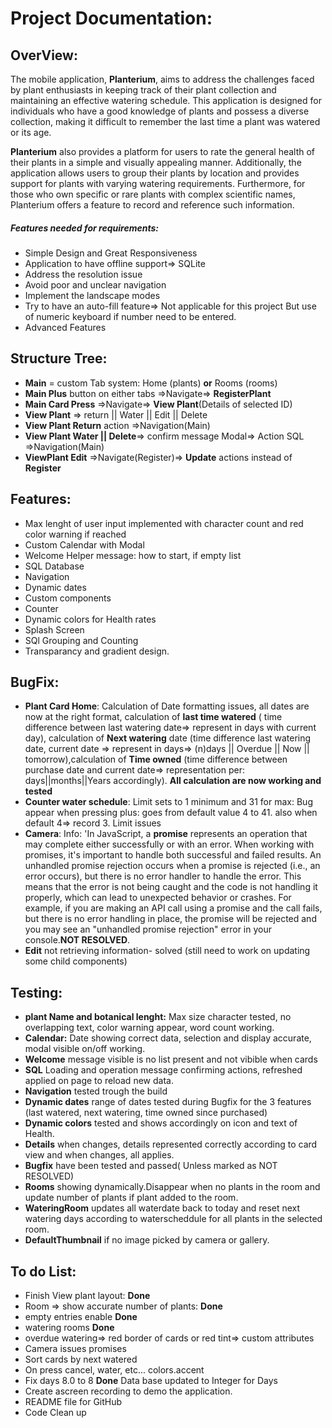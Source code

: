 # Project Documentation:

## OverView:

The mobile application, **Planterium**, aims to address the challenges faced by plant enthusiasts in keeping track of their plant collection and maintaining an effective watering schedule. This application is designed for individuals who have a good knowledge of plants and possess a diverse collection, making it difficult to remember the last time a plant was watered or its age.

**Planterium** also provides a platform for users to rate the general health of their plants in a simple and visually appealing manner. Additionally, the application allows users to group their plants by location and provides support for plants with varying watering requirements. Furthermore, for those who own specific or rare plants with complex scientific names, Planterium offers a feature to record and reference such information.

##### Features needed for requirements:

- Simple Design and Great Responsiveness
- Application to have offline support=> SQLite
- Address the resolution issue
- Avoid poor and unclear navigation
- Implement the landscape modes
- Try to have an auto-fill feature=> Not applicable for this project But use of numeric keyboard if number need to be entered.
- Advanced Features

## Structure Tree:

- **Main** = custom Tab system: Home (plants) **or** Rooms (rooms)
- **Main Plus** button on either tabs =>Navigate=> **RegisterPlant**
- **Main Card Press** =>Navigate=> **View Plant**(Details of selected ID)
- **View Plant** => return || Water || Edit || Delete
- **View Plant Return** action =>Navigation(Main)
- **View Plant Water || Delete**=> confirm message Modal=> Action SQL =>Navigation(Main)
- **ViewPlant Edit** =>Navigate(Register)=> **Update** actions instead of **Register**

## Features:

- Max lenght of user input implemented with character count and red color warning if reached
- Custom Calendar with Modal
- Welcome Helper message: how to start, if empty list
- SQL Database
- Navigation
- Dynamic dates
- Custom components
- Counter
- Dynamic colors for Health rates
- Splash Screen
- SQl Grouping and Counting
- Transparancy and gradient design.

## BugFix:

- **Plant Card Home**: Calculation of Date formatting issues, all dates are now at the right format, calculation of **last time watered** ( time difference between last watering date=> represent in days with current day), calculation of **Next watering** date (time difference last watering date, current date => represent in days=> (n)days || Overdue || Now || tomorrow),calculation of **Time owned** (time difference between purchase date and current date=> representation per: days||months||Years accordingly).
  **All calculation are now working and tested**
- **Counter water schedule**: Limit sets to 1 minimum and 31 for max: Bug appear when pressing plus: goes from default value 4 to 41. also when default 4=> record 3. Limit issues
- **Camera**:
  Info: 'In JavaScript, a **promise** represents an operation that may complete either successfully or with an error. When working with promises, it's important to handle both successful and failed results. An unhandled promise rejection occurs when a promise is rejected (i.e., an error occurs), but there is no error handler to handle the error. This means that the error is not being caught and the code is not handling it properly, which can lead to unexpected behavior or crashes.
  For example, if you are making an API call using a promise and the call fails, but there is no error handling in place, the promise will be rejected and you may see an "unhandled promise rejection" error in your console.**NOT RESOLVED**.
- **Edit** not retrieving information- solved (still need to work on updating some child components)

## Testing:

- **plant Name and botanical lenght:** Max size character tested, no overlapping text, color warning appear, word count working.
- **Calendar:** Date showing correct data, selection and display accurate, modal visible on/off working.
- **Welcome** message visible is no list present and not vibible when cards
- **SQL** Loading and operation message confirming actions, refreshed applied on page to reload new data.
- **Navigation** tested trough the build
- **Dynamic dates** range of dates tested during Bugfix for the 3 features (last watered, next watering, time owned since purchased)
- **Dynamic colors** tested and shows accordingly on icon and text of Health.
- **Details** when changes, details represented correctly according to card view and when changes, all applies.
- **Bugfix** have been tested and passed( Unless marked as NOT RESOLVED)
- **Rooms** showing dynamically.Disappear when no plants in the room and update number of plants if plant added to the room.
- **WateringRoom** updates all waterdate back to today and reset next watering days according to waterscheddule for all plants in the selected room.
- **DefaultThumbnail** if no image picked by camera or gallery.

## To do List:

- Finish View plant layout: **Done**
- Room => show accurate number of plants: **Done**
- empty entries enable **Done**
- watering rooms **Done**
- overdue watering=> red border of cards or red tint=> custom attributes
- Camera issues promises
- Sort cards by next watered
- On press cancel, water, etc... colors.accent
- Fix days 8.0 to 8 **Done** Data base updated to Integer for Days
- Create ascreen recording to demo the application.
- README file for GitHub
- Code Clean up

